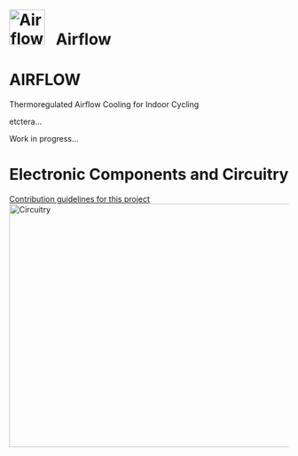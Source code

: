 # <img src="../main/images/AF_logo.png" width="64" height="64" alt="Airflow Icon"> &nbsp; Airflow
# AIRFLOW
Thermoregulated Airflow Cooling for Indoor Cycling

etctera...

Work in progress...
# Electronic Components and Circuitry<br>
[Contribution guidelines for this project](images/AF_circuitry.png) <br>
<img src="../main/images/AF_circuitry.png" width="640" height="440" ALIGN="left" alt="Circuitry" > <br>
